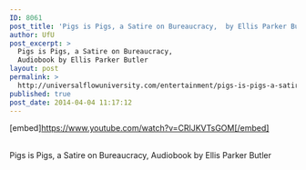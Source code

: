 ```yaml
---
ID: 8061
post_title: 'Pigs is Pigs, a Satire on Bureaucracy,  by Ellis Parker Butler'
author: UfU
post_excerpt: >
  Pigs is Pigs, a Satire on Bureaucracy,
  Audiobook by Ellis Parker Butler
layout: post
permalink: >
  http://universalflowuniversity.com/entertainment/pigs-is-pigs-a-satire-on-bureaucracy-by-ellis-parker-butler/
published: true
post_date: 2014-04-04 11:17:12
---
```

[embed]https://www.youtube.com/watch?v=CRlJKVTsGOM[/embed]</br></br>
<p>Pigs is Pigs, a Satire on Bureaucracy, Audiobook by Ellis Parker Butler</p>